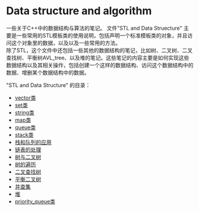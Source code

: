 # Data structure and algorithm
一些关于C++中的数据结构与算法的笔记。
文件"STL and Data Struecture" 主要是一些常用的STL模板类的使用说明，包括声明一个标准模板类的对象，并且访问这个对象里的数据，以及以及一些常用的方法。  
除了STL，这个文件中还包括一些其他的数据结构的笔记，比如树、二叉树、二叉查找树、平衡树AVL_tree、以及堆的笔记。这些笔记的内容主要是如何实现这些数据结构以及其相关操作，包括创建一个这样的数据结构、访问这个数据结构中的数据、增删某个数据结构中的数据。  
  
"STL and Data Structure" 的目录：
- [vector类](./STL%20and%20Data%20Structure.md#vector)  
- [set类](./STL%20and%20Data%20Structure.md#set)  
- [string类](./STL%20and%20Data%20Structure.md#string)  
- [map类](./STL%20and%20Data%20Structure.md#map)  
- [queue类](./STL%20and%20Data%20Structure.md#queue)  
- [stack类](./STL%20and%20Data%20Structure.md#stack)  
- [栈和队列的应用](./STL%20and%20Data%20Structure.md#stack&queue)  
- [链表的处理](./STL%20and%20Data%20Structure.md#linked_table)  
- [树与二叉树](./STL%20and%20Data%20Structure.md#binary_tree)  
- [树的遍历](./STL%20and%20Data%20Structure.md#tree)  
- [二叉查找树](./STL%20and%20Data%20Structure.md#bst)  
- [平衡二叉树](./STL%20and%20Data%20Structure.md#AVL_tree)  
- [并查集](./STL%20and%20Data%20Structure.md#union_and_find_set)  
- [堆](./STL%20and%20Data%20Structure.md#heap)  
- [priority_queue类](./STL%20and%20Data%20Structure.md#priority_queue)  
